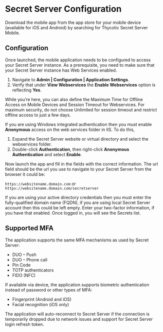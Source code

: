 [title]: # (Configuration)
[tags]: # (mobile)
[priority]: # (2)
# Secret Server Configuration

Download the mobile app from the app store for your mobile device (available for iOS and
Android) by searching for Thycotic Secret Server Mobile.

## Configuration

Once launched, the mobile application needs to be configured to access your Secret Server instance. As a prerequisite, you need to make sure that your Secret Server instance has Web Services enabled.

1. Navigate to __Admin | Configuration | Application Settings__.
1. Verify that under __View Webservices__ the __Enable Webservices__ option is reflecting __Yes__.

While you’re here, you can also define the Maximum Time for Offline Access on
Mobile Devices and Session Timeout for Webservices. For maximum security, do not choose Unlimited
for session timeout and restrict offline access to just a few days.

If you are using Windows integrated authentication then you must enable __Anonymous__ access on the
web services folder in IIS. To do this, 

1. Expand the Secret Server website or virtual directory and select the webservices folder.
1. Double-click __Authentication__, then right-click __Anonymous Authentication__ and select __Enable__.

Now launch the app and fill in the fields with the correct information. The url field should be the
url you use to navigate to your Secret Server from the browser it could be:

`https://websitename.domain.com` or `https://websitename.domain.com/secretserver`

If you are using your active directory credentials then you must enter the fully-qualified domain name
(FQDN), if you are using local Secret Server account then this could be left empty.
Enter your two-factor information, if you have that enabled. Once logged in, you will see the Secrets list.

## Supported MFA

The application supports the same MFA mechanisms as used by Secret Server:  

* DUO – Push  
* DUO – Phone call
* Pin Code
* TOTP authenticators
* FIDO (NFC)

If available via device, the application supports biometric authentication instead of password or other types of MFA:

* Fingerprint (Android and iOS)
* Facial recognition (iOS only)

The application will auto-reconnect to Secret Server if the connection is temporarily dropped due to network issues and support for Secret Server login refresh token.
